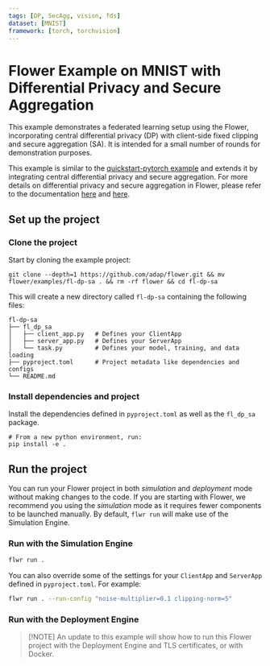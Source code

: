 ```yaml
---
tags: [DP, SecAgg, vision, fds]
dataset: [MNIST]
framework: [torch, torchvision]
---
```


# Flower Example on MNIST with Differential Privacy and Secure Aggregation

This example demonstrates a federated learning setup using the Flower, incorporating central differential privacy (DP) with client-side fixed clipping and secure aggregation (SA). It is intended for a small number of rounds for demonstration purposes.

This example is similar to the [quickstart-pytorch example](../quickstart-pytorch/README.md) and extends it by integrating central differential privacy and secure aggregation. For more details on differential privacy and secure aggregation in Flower, please refer to the documentation [here](https://flower.ai/docs/framework/how-to-use-differential-privacy.html) and [here](https://flower.ai/docs/framework/contributor-ref-secure-aggregation-protocols.html).

## Set up the project

### Clone the project

Start by cloning the example project:

```shell
git clone --depth=1 https://github.com/adap/flower.git && mv flower/examples/fl-dp-sa . && rm -rf flower && cd fl-dp-sa
```

This will create a new directory called `fl-dp-sa` containing the following files:

```shell
fl-dp-sa
├── fl_dp_sa
│   ├── client_app.py   # Defines your ClientApp
│   ├── server_app.py   # Defines your ServerApp
│   └── task.py         # Defines your model, training, and data loading
├── pyproject.toml      # Project metadata like dependencies and configs
└── README.md
```

### Install dependencies and project

Install the dependencies defined in `pyproject.toml` as well as the `fl_dp_sa` package.

```shell
# From a new python environment, run:
pip install -e .
```

## Run the project

You can run your Flower project in both _simulation_ and _deployment_ mode without making changes to the code. If you are starting with Flower, we recommend you using the _simulation_ mode as it requires fewer components to be launched manually. By default, `flwr run` will make use of the Simulation Engine.

### Run with the Simulation Engine

```bash
flwr run .
```

You can also override some of the settings for your `ClientApp` and `ServerApp` defined in `pyproject.toml`. For example:

```bash
flwr run . --run-config "noise-multiplier=0.1 clipping-norm=5"
```

### Run with the Deployment Engine

> \[!NOTE\]
> An update to this example will show how to run this Flower project with the Deployment Engine and TLS certificates, or with Docker.
